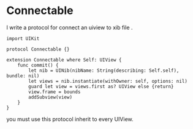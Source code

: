# Connectable

I write a protocol for connect an uiview to xib file .

```
import UIKit

protocol Connectable {}

extension Connectable where Self: UIView {
    func commit() {
        let nib = UINib(nibName: String(describing: Self.self), bundle: nil)
        let views = nib.instantiate(withOwner: self, options: nil)
        guard let view = views.first as? UIView else {return}
        view.frame = bounds
        addSubview(view)
    }
}
```

you must use this protocol inherit to every UIView.
